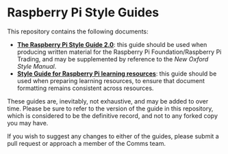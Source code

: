 # Raspberry Pi Style Guides

This repository contains the following documents: 

- [**The Raspberry Pi Style Guide 2.0**](https://github.com/raspberrypilearning/style-guide/blob/master/style-guide.md): this guide should be used when producing written material for the Raspberry Pi Foundation/Raspberry Pi Trading, and may be supplemented by reference to the *New Oxford Style Manual*. 
- [**Style Guide for Raspberry Pi learning resources**](https://github.com/raspberrypilearning/style-guide/blob/master/style-guide-for-resources.md): this guide should be used when preparing learning resources, to ensure that document formatting remains consistent across resources.  

These guides are, inevitably, not exhaustive, and may be added to over time. Please be sure to refer to the version of the guide in this repository, which is considered to be the definitive record, and not to any forked copy you may have. 

If you wish to suggest any changes to either of the guides, please submit a pull request or approach a member of the Comms team. 
